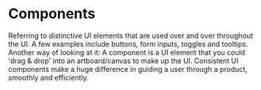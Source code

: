 # Components

Referring to distinctive UI elements that are used over and over throughout the UI. A few examples include buttons, form inputs, toggles and tooltips. Another way of looking at it: A component is a UI element that you could 'drag & drop' into an artboard/canvas to make up the UI. Consistent UI components make a huge difference in guiding a user through a product, smoothly and efficiently.


